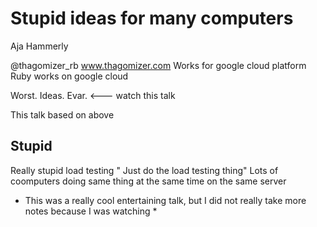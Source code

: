 # Stupid ideas for many computers
Aja Hammerly

@thagomizer_rb
www.thagomizer.com
Works for google cloud platform
Ruby works on google cloud

Worst. Ideas. Evar.  <--- watch this talk

This talk based on above

## Stupid
Really stupid load testing
" Just do the load testing thing"
Lots of coomputers doing same thing at the same time on the same server

* This was a really cool entertaining talk, but I did not really take more notes because I was watching *
